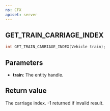 ```yaml
---
ns: CFX
apiset: server
---
```

## GET_TRAIN_CARRIAGE_INDEX

```c
int GET_TRAIN_CARRIAGE_INDEX(Vehicle train);
```

## Parameters
* **train**: The entity handle.

## Return value
The carriage index. -1 returned if invalid result.